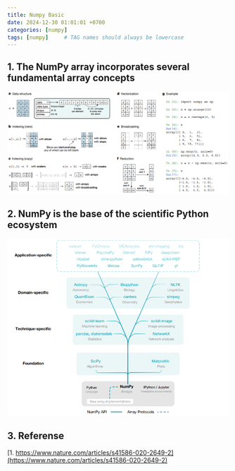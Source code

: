 ```yaml
---
title: Numpy Basic
date: 2024-12-30 01:01:01 +0700
categories: [numpy]
tags: [numpy]     # TAG names should always be lowercase
---
```


## 1. The NumPy array incorporates several fundamental array concepts
![](/assets/2024-12-30-numpy-basic/numpy-array-concept.png)

## 2.  NumPy is the base of the scientific Python ecosystem
![](/assets/2024-12-30-numpy-basic/numpy-ecosystem.png)

## 3. Referense
[1. https://www.nature.com/articles/s41586-020-2649-2](https://www.nature.com/articles/s41586-020-2649-2)